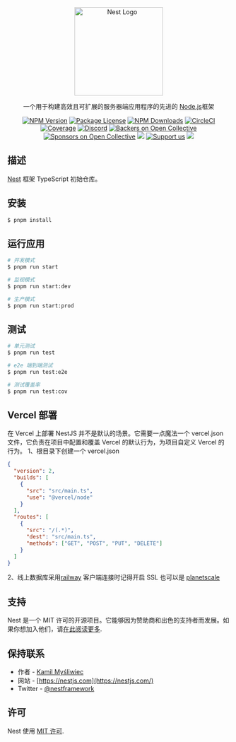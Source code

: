<div align="center" style="display:flex;align-items:center;justify-content:space-around">
  <a href="http://nestjs.com/" target="blank"><img src="https://nestjs.com/img/logo-small.svg" width="200" alt="Nest Logo" /></a>
</div>

[circleci-image]: https://img.shields.io/circleci/build/github/nestjs/nest/master?token=abc123def456
[circleci-url]: https://circleci.com/gh/nestjs/nest

<p align="center">一个用于构建高效且可扩展的服务器端应用程序的先进的 <a href="http://nodejs.org" target="_blank">Node.js</a>框架</p>
<p align="center">
<a href="https://www.npmjs.com/~nestjscore" target="_blank"><img src="https://img.shields.io/npm/v/@nestjs/core.svg" alt="NPM Version" /></a>
<a href="https://www.npmjs.com/~nestjscore" target="_blank"><img src="https://img.shields.io/npm/l/@nestjs/core.svg" alt="Package License" /></a>
<a href="https://www.npmjs.com/~nestjscore" target="_blank"><img src="https://img.shields.io/npm/dm/@nestjs/common.svg" alt="NPM Downloads" /></a>
<a href="https://circleci.com/gh/nestjs/nest" target="_blank"><img src="https://img.shields.io/circleci/build/github/nestjs/nest/master" alt="CircleCI" /></a>
<a href="https://coveralls.io/github/nestjs/nest?branch=master" target="_blank"><img src="https://coveralls.io/repos/github/nestjs/nest/badge.svg?branch=master#9" alt="Coverage" /></a>
<a href="https://discord.gg/G7Qnnhy" target="_blank"><img src="https://img.shields.io/badge/discord-online-brightgreen.svg" alt="Discord"/></a>
<a href="https://opencollective.com/nest#backer" target="_blank"><img src="https://opencollective.com/nest/backers/badge.svg" alt="Backers on Open Collective" /></a>
<a href="https://opencollective.com/nest#sponsor" target="_blank"><img src="https://opencollective.com/nest/sponsors/badge.svg" alt="Sponsors on Open Collective" /></a>
  <a href="https://paypal.me/kamilmysliwiec" target="_blank"><img src="https://img.shields.io/badge/Donate-PayPal-ff3f59.svg"/></a>
    <a href="https://opencollective.com/nest#sponsor"  target="_blank"><img src="https://img.shields.io/badge/Support%20us-Open%20Collective-41B883.svg" alt="Support us"></a>
  <a href="https://twitter.com/nestframework" target="_blank"><img src="https://img.shields.io/twitter/follow/nestframework.svg?style=social&label=Follow"></a>
</p>

## 描述

[Nest](https://github.com/nestjs/nest) 框架 TypeScript 初始仓库。

## 安装

```bash
$ pnpm install
```

## 运行应用

```bash
# 开发模式
$ pnpm run start

# 监视模式
$ pnpm run start:dev

# 生产模式
$ pnpm run start:prod
```

## 测试

```bash
# 单元测试
$ pnpm run test

# e2e 端到端测试
$ pnpm run test:e2e

# 测试覆盖率
$ pnpm run test:cov
```


## Vercel 部署
在 Vercel 上部署 NestJS 并不是默认的场景。它需要一点魔法一个 vercel.json 文件，它负责在项目中配置和覆盖 Vercel 的默认行为，为项目自定义 Vercel 的行为。
1、根目录下创建一个 vercel.json
```json
{
  "version": 2,
  "builds": [
    {
      "src": "src/main.ts",
      "use": "@vercel/node"
    }
  ],
  "routes": [
    {
      "src": "/(.*)",
      "dest": "src/main.ts",
      "methods": ["GET", "POST", "PUT", "DELETE"]
    }
  ]
}
```

2、线上数据库采用[railway](https://railway.app/project/4c1e2c89-e769-4c75-afd1-3ccd033b3cc2/service/de9706e5-d3b9-428b-9436-aa00fedb359f/settings)
客户端连接时记得开启 SSL
也可以是 [planetscale](https://auth.planetscale.com/sign-up)

## 支持

Nest 是一个 MIT 许可的开源项目。它能够因为赞助商和出色的支持者而发展。如果你想加入他们，请[在此阅读更多](https://docs.nestjs.com/support).

## 保持联系

- 作者 - [Kamil Myśliwiec](https://kamilmysliwiec.com)
- 网站 - [https://nestjs.com](https://nestjs.com/)
- Twitter - [@nestframework](https://twitter.com/nestframework)

## 许可

Nest 使用 [MIT 许可](LICENSE).
